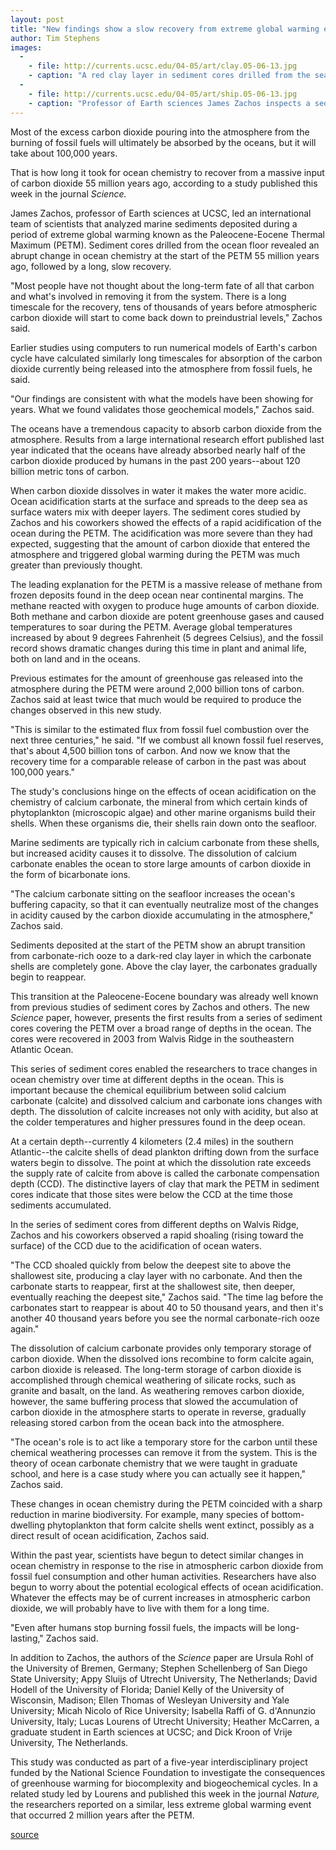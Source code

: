 ```yaml
---
layout: post
title: "New findings show a slow recovery from extreme global warming episode 55 million years ago"
author: Tim Stephens
images:
  -
    - file: http://currents.ucsc.edu/04-05/art/clay.05-06-13.jpg
    - caption: "A red clay layer in sediment cores drilled from the seafloor was deposited 55 million years ago, when a massive release of carbon dioxide caused global warming and ocean acidification. The clay layer was created by the dissolution of the calcium carbonates that give the surrounding layers their pale color. This section of split core was recovered from 130 meters below the seafloor at a water depth of 4.8 kilometers in the Angola Basin, South Atlantic. Photo: Isabella Raffi"
  -
    - file: http://currents.ucsc.edu/04-05/art/ship.05-06-13.jpg
    - caption: "Professor of Earth sciences James Zachos inspects a sediment core just recovered from the seafloor on the Ocean Drilling Program (ODP) ship JOIDES Resolution. Photo: Takashi Hasegawa"
---
```


Most of the excess carbon dioxide pouring into the atmosphere from the burning of fossil fuels will ultimately be absorbed by the oceans, but it will take about 100,000 years.

That is how long it took for ocean chemistry to recover from a massive input of carbon dioxide 55 million years ago, according to a study published this week in the journal _Science._  

James Zachos, professor of Earth sciences at UCSC, led an international team of scientists that analyzed marine sediments deposited during a period of extreme global warming known as the Paleocene-Eocene Thermal Maximum (PETM). Sediment cores drilled from the ocean floor revealed an abrupt change in ocean chemistry at the start of the PETM 55 million years ago, followed by a long, slow recovery.   

"Most people have not thought about the long-term fate of all that carbon and what's involved in removing it from the system. There is a long timescale for the recovery, tens of thousands of years before atmospheric carbon dioxide will start to come back down to preindustrial levels," Zachos said.   

Earlier studies using computers to run numerical models of Earth's carbon cycle have calculated similarly long timescales for absorption of the carbon dioxide currently being released into the atmosphere from fossil fuels, he said.  

"Our findings are consistent with what the models have been showing for years. What we found validates those geochemical models," Zachos said.  

The oceans have a tremendous capacity to absorb carbon dioxide from the atmosphere. Results from a large international research effort published last year indicated that the oceans have already absorbed nearly half of the carbon dioxide produced by humans in the past 200 years--about 120 billion metric tons of carbon.  

When carbon dioxide dissolves in water it makes the water more acidic. Ocean acidification starts at the surface and spreads to the deep sea as surface waters mix with deeper layers. The sediment cores studied by Zachos and his coworkers showed the effects of a rapid acidification of the ocean during the PETM. The acidification was more severe than they had expected, suggesting that the amount of carbon dioxide that entered the atmosphere and triggered global warming during the PETM was much greater than previously thought.  

The leading explanation for the PETM is a massive release of methane from frozen deposits found in the deep ocean near continental margins. The methane reacted with oxygen to produce huge amounts of carbon dioxide. Both methane and carbon dioxide are potent greenhouse gases and caused temperatures to soar during the PETM. Average global temperatures increased by about 9 degrees Fahrenheit (5 degrees Celsius), and the fossil record shows dramatic changes during this time in plant and animal life, both on land and in the oceans.  

Previous estimates for the amount of greenhouse gas released into the atmosphere during the PETM were around 2,000 billion tons of carbon. Zachos said at least twice that much would be required to produce the changes observed in this new study.   

"This is similar to the estimated flux from fossil fuel combustion over the next three centuries," he said. "If we combust all known fossil fuel reserves, that's about 4,500 billion tons of carbon. And now we know that the recovery time for a comparable release of carbon in the past was about 100,000 years."  

The study's conclusions hinge on the effects of ocean acidification on the chemistry of calcium carbonate, the mineral from which certain kinds of phytoplankton (microscopic algae) and other marine organisms build their shells. When these organisms die, their shells rain down onto the seafloor.

Marine sediments are typically rich in calcium carbonate from these shells, but increased acidity causes it to dissolve. The dissolution of calcium carbonate enables the ocean to store large amounts of carbon dioxide in the form of bicarbonate ions.   

"The calcium carbonate sitting on the seafloor increases the ocean's buffering capacity, so that it can eventually neutralize most of the changes in acidity caused by the carbon dioxide accumulating in the atmosphere," Zachos said.  

Sediments deposited at the start of the PETM show an abrupt transition from carbonate-rich ooze to a dark-red clay layer in which the carbonate shells are completely gone. Above the clay layer, the carbonates gradually begin to reappear.   

This transition at the Paleocene-Eocene boundary was already well known from previous studies of sediment cores by Zachos and others. The new _Science_ paper, however, presents the first results from a series of sediment cores covering the PETM over a broad range of depths in the ocean. The cores were recovered in 2003 from Walvis Ridge in the southeastern Atlantic Ocean.  

This series of sediment cores enabled the researchers to trace changes in ocean chemistry over time at different depths in the ocean. This is important because the chemical equilibrium between solid calcium carbonate (calcite) and dissolved calcium and carbonate ions changes with depth. The dissolution of calcite increases not only with acidity, but also at the colder temperatures and higher pressures found in the deep ocean.  

At a certain depth--currently 4 kilometers (2.4 miles) in the southern Atlantic--the calcite shells of dead plankton drifting down from the surface waters begin to dissolve. The point at which the dissolution rate exceeds the supply rate of calcite from above is called the carbonate compensation depth (CCD). The distinctive layers of clay that mark the PETM in sediment cores indicate that those sites were below the CCD at the time those sediments accumulated.  

In the series of sediment cores from different depths on Walvis Ridge, Zachos and his coworkers observed a rapid shoaling (rising toward the surface) of the CCD due to the acidification of ocean waters.   

"The CCD shoaled quickly from below the deepest site to above the shallowest site, producing a clay layer with no carbonate. And then the carbonate starts to reappear, first at the shallowest site, then deeper, eventually reaching the deepest site," Zachos said. "The time lag before the carbonates start to reappear is about 40 to 50 thousand years, and then it's another 40 thousand years before you see the normal carbonate-rich ooze again."   

The dissolution of calcium carbonate provides only temporary storage of carbon dioxide. When the dissolved ions recombine to form calcite again, carbon dioxide is released. The long-term storage of carbon dioxide is accomplished through chemical weathering of silicate rocks, such as granite and basalt, on the land. As weathering removes carbon dioxide, however, the same buffering process that slowed the accumulation of carbon dioxide in the atmosphere starts to operate in reverse, gradually releasing stored carbon from the ocean back into the atmosphere.  

"The ocean's role is to act like a temporary store for the carbon until these chemical weathering processes can remove it from the system. This is the theory of ocean carbonate chemistry that we were taught in graduate school, and here is a case study where you can actually see it happen," Zachos said.   

These changes in ocean chemistry during the PETM coincided with a sharp reduction in marine biodiversity. For example, many species of bottom-dwelling phytoplankton that form calcite shells went extinct, possibly as a direct result of ocean acidification, Zachos said.  

Within the past year, scientists have begun to detect similar changes in ocean chemistry in response to the rise in atmospheric carbon dioxide from fossil fuel consumption and other human activities. Researchers have also begun to worry about the potential ecological effects of ocean acidification. Whatever the effects may be of current increases in atmospheric carbon dioxide, we will probably have to live with them for a long time.  

"Even after humans stop burning fossil fuels, the impacts will be long-lasting," Zachos said.  

In addition to Zachos, the authors of the _Science_ paper are Ursula Rohl of the University of Bremen, Germany; Stephen Schellenberg of San Diego State University; Appy Sluijs of Utrecht University, The Netherlands; David Hodell of the University of Florida; Daniel Kelly of the University of Wisconsin, Madison; Ellen Thomas of Wesleyan University and Yale University; Micah Nicolo of Rice University; Isabella Raffi of G. d'Annunzio University, Italy; Lucas Lourens of Utrecht University; Heather McCarren, a graduate student in Earth sciences at UCSC; and Dick Kroon of Vrije University, The Netherlands.  

This study was conducted as part of a five-year interdisciplinary project funded by the National Science Foundation to investigate the consequences of greenhouse warming for biocomplexity and biogeochemical cycles. In a related study led by Lourens and published this week in the journal _Nature,_ the researchers reported on a similar, less extreme global warming event that occurred 2 million years after the PETM.  
  

[source](http://www1.ucsc.edu/currents/04-05/06-13/ocean.asp "Permalink to ocean")
